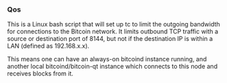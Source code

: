 ### Qos ###

This is a Linux bash script that will set up tc to limit the outgoing bandwidth for connections to the Bitcoin network. It limits outbound TCP traffic with a source or destination port of 8144, but not if the destination IP is within a LAN (defined as 192.168.x.x).

This means one can have an always-on bitcoind instance running, and another local bitcoind/bitcoin-qt instance which connects to this node and receives blocks from it.
